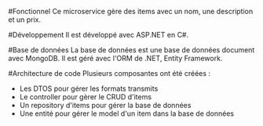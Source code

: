 #Fonctionnel
Ce microservice gère des items avec un nom, une description et un prix. 

#Développement
Il est développé avec ASP.NET en C#.

#Base de données
La base de données est une base de données document avec MongoDB.
Il est géré avec l'ORM de .NET, Entity Framework. 

#Architecture de code
Plusieurs composantes ont été créées : 
- Les DTOS pour gérer les formats transmits
- Le controller pour gèrer le CRUD d'items
- Un repository d'items pour gérer la base de données
- Une entité pour gérer le model d'un item dans la base de données

